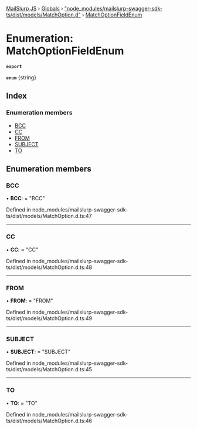 [MailSlurp JS](../README.md) › [Globals](../globals.md) › ["node_modules/mailslurp-swagger-sdk-ts/dist/models/MatchOption.d"](../modules/_node_modules_mailslurp_swagger_sdk_ts_dist_models_matchoption_d_.md) › [MatchOptionFieldEnum](_node_modules_mailslurp_swagger_sdk_ts_dist_models_matchoption_d_.matchoptionfieldenum.md)

# Enumeration: MatchOptionFieldEnum

**`export`** 

**`enum`** {string}

## Index

### Enumeration members

* [BCC](_node_modules_mailslurp_swagger_sdk_ts_dist_models_matchoption_d_.matchoptionfieldenum.md#bcc)
* [CC](_node_modules_mailslurp_swagger_sdk_ts_dist_models_matchoption_d_.matchoptionfieldenum.md#cc)
* [FROM](_node_modules_mailslurp_swagger_sdk_ts_dist_models_matchoption_d_.matchoptionfieldenum.md#from)
* [SUBJECT](_node_modules_mailslurp_swagger_sdk_ts_dist_models_matchoption_d_.matchoptionfieldenum.md#subject)
* [TO](_node_modules_mailslurp_swagger_sdk_ts_dist_models_matchoption_d_.matchoptionfieldenum.md#to)

## Enumeration members

###  BCC

• **BCC**: = "BCC"

Defined in node_modules/mailslurp-swagger-sdk-ts/dist/models/MatchOption.d.ts:47

___

###  CC

• **CC**: = "CC"

Defined in node_modules/mailslurp-swagger-sdk-ts/dist/models/MatchOption.d.ts:48

___

###  FROM

• **FROM**: = "FROM"

Defined in node_modules/mailslurp-swagger-sdk-ts/dist/models/MatchOption.d.ts:49

___

###  SUBJECT

• **SUBJECT**: = "SUBJECT"

Defined in node_modules/mailslurp-swagger-sdk-ts/dist/models/MatchOption.d.ts:45

___

###  TO

• **TO**: = "TO"

Defined in node_modules/mailslurp-swagger-sdk-ts/dist/models/MatchOption.d.ts:46
